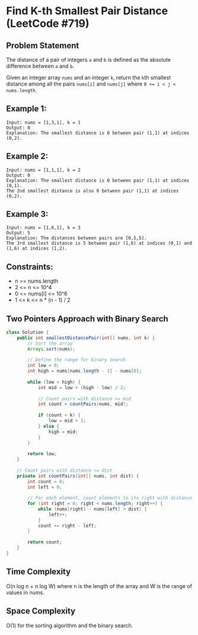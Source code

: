 # Find K-th Smallest Pair Distance (LeetCode #719)

## Problem Statement
The distance of a pair of integers `a` and `b` is defined as the absolute difference between `a` and `b`.

Given an integer array `nums` and an integer `k`, return the `k`th smallest distance among all the pairs `nums[i]` and `nums[j]` where `0 <= i < j < nums.length`.

## Example 1:
```
Input: nums = [1,3,1], k = 1
Output: 0
Explanation: The smallest distance is 0 between pair (1,1) at indices (0,2).
```

## Example 2:
```
Input: nums = [1,1,1], k = 2
Output: 0
Explanation: The smallest distance is 0 between pair (1,1) at indices (0,1).
The 2nd smallest distance is also 0 between pair (1,1) at indices (0,2).
```

## Example 3:
```
Input: nums = [1,6,1], k = 3
Output: 5
Explanation: The distances between pairs are [0,5,5].
The 3rd smallest distance is 5 between pair (1,6) at indices (0,1) and (1,6) at indices (1,2).
```

## Constraints:
- n == nums.length
- 2 <= n <= 10^4
- 0 <= nums[i] <= 10^6
- 1 <= k <= n * (n - 1) / 2

## Two Pointers Approach with Binary Search
```java
class Solution {
    public int smallestDistancePair(int[] nums, int k) {
        // Sort the array
        Arrays.sort(nums);
        
        // Define the range for binary search
        int low = 0;
        int high = nums[nums.length - 1] - nums[0];
        
        while (low < high) {
            int mid = low + (high - low) / 2;
            
            // Count pairs with distance <= mid
            int count = countPairs(nums, mid);
            
            if (count < k) {
                low = mid + 1;
            } else {
                high = mid;
            }
        }
        
        return low;
    }
    
    // Count pairs with distance <= dist
    private int countPairs(int[] nums, int dist) {
        int count = 0;
        int left = 0;
        
        // For each element, count elements to its right with distance <= dist
        for (int right = 0; right < nums.length; right++) {
            while (nums[right] - nums[left] > dist) {
                left++;
            }
            count += right - left;
        }
        
        return count;
    }
}
```

## Time Complexity
O(n log n + n log W) where n is the length of the array and W is the range of values in nums.

## Space Complexity
O(1) for the sorting algorithm and the binary search.